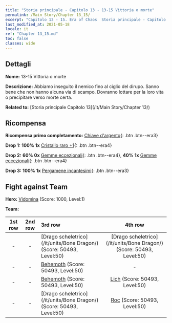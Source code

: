 ```yaml
---
title: "Storia principale - Capitolo 13 - 13-15 Vittoria o morte"
permalink: /Main Story/Chapter 13_15/
excerpt: "Capitolo 13 - 15. Era of Chaos  Storia principale - Capitolo 13_15. 13-15 Vittoria o morte"
last_modified_at: 2021-05-18
locale: it
ref: "Chapter 13_15.md"
toc: false
classes: wide
---
```


## Dettagli

 **Nome:** 13-15 Vittoria o morte

 **Descrizione:** Abbiamo inseguito il nemico fino al ciglio del dirupo. Sanno bene che non hanno alcuna via di scampo. Dovranno lottare per la loro vita o precipitare verso morte certa.

 **Related to:** [Storia principale Capitolo 13](/it/Main Story/Chapter 13/)

## Ricompensa

 **Ricompensa primo completamento:** [Chiave d'argento](/ItemsIT/con_693/){: .btn .btn--era3}

 **Drop 1:** **100% 1x** [Cristallo raro +1](/ItemsIT/mat_45/){: .btn .btn--era4}

 **Drop 2:** **60% 0x** [Gemme eccezionali](/ItemsIT/mat_37/){: .btn .btn--era4}, **40% 1x** [Gemme eccezionali](/ItemsIT/mat_37/){: .btn .btn--era4}

 **Drop 3:** **100% 1x** [Pergamene incantesimi](/ItemsIT/con_694/){: .btn .btn--era3}


## Fight against Team
 **Hero:** [Vidomina](/it/heroes/Vidomina/) (Score: 1000, Level:1)

 **Team:**


  | 1st row | 2nd row | 3rd row | 4th row |
  |:----:|:----:|:----|:----:|
  | - | - | [Drago scheletrico](/it/units/Bone Dragon/) (Score: 50493, Level:50)  | [Drago scheletrico](/it/units/Bone Dragon/) (Score: 50493, Level:50)  |
  | - | - | [Behemoth](/it/units/Behemoth/) (Score: 50493, Level:50)  | - |
  | - | - | [Behemoth](/it/units/Behemoth/) (Score: 50493, Level:50)  | [Lich](/it/units/Lich/) (Score: 50493, Level:50)  |
  | - | - | [Drago scheletrico](/it/units/Bone Dragon/) (Score: 50493, Level:50)  | [Roc](/it/units/Roc/) (Score: 50493, Level:50)  |



